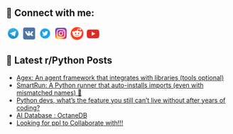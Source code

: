 ## 🔎 Connect with me:
[<img src="https://github.com/bullbesh/bullbesh/blob/main/images/Telegram.png" width="32" height="32" />](https://t.me/bullbesh)
[<img src="https://github.com/bullbesh/bullbesh/blob/main/images/VK.png" width="32" height="32" />](https://vk.com/bullbesh)
[<img src="https://github.com/bullbesh/bullbesh/blob/main/images/Twitter.png" width="32" height="32" />](https://twitter.com/bullbesh1)
[<img src="https://github.com/bullbesh/bullbesh/blob/main/images/Instagram.png" width="32" height="32" />](https://www.instagram.com/bullbesh)
[<img src="https://github.com/bullbesh/bullbesh/blob/main/images/Reddit.png" width="32" height="32" />](https://www.reddit.com/user/bullbesh)
[<img src="https://github.com/bullbesh/bullbesh/blob/main/images/YouTube.png" width="32" height="32" />](https://www.youtube.com/channel/UCtfjRs6uzgq5mfm8S06WTcg)

## 📕 Latest r/Python Posts
<!-- BLOG-POST-LIST:START -->
- [Agex: An agent framework that integrates with libraries &lpar;tools optional&rpar;](https://www.reddit.com/r/Python/comments/1my5d0x/agex_an_agent_framework_that_integrates_with/)
- [SmartRun: A Python runner that auto-installs imports &lpar;even with mismatched names&rpar; 🚀](https://www.reddit.com/r/Python/comments/1my1qcf/smartrun_a_python_runner_that_autoinstalls/)
- [Python devs, what’s the feature you still can’t live without after years of coding?](https://www.reddit.com/r/Python/comments/1mxxrvn/python_devs_whats_the_feature_you_still_cant_live/)
- [AI Database : OctaneDB](https://www.reddit.com/r/Python/comments/1mxwbn4/ai_database_octanedb/)
- [Looking for ppl to Collaborate with!!!](https://www.reddit.com/r/Python/comments/1mxvre9/looking_for_ppl_to_collaborate_with/)
<!-- BLOG-POST-LIST:END -->
